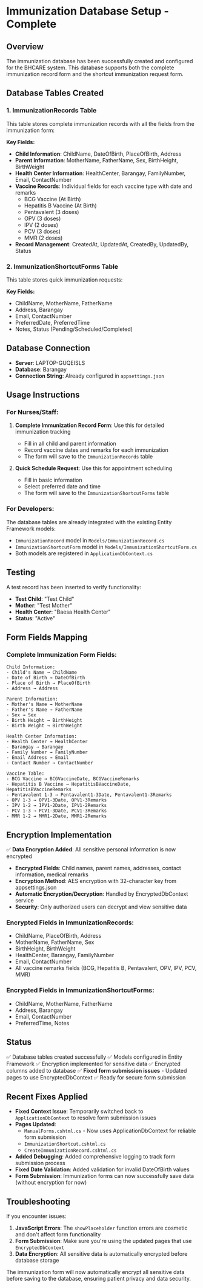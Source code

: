 # Immunization Database Setup - Complete

## Overview
The immunization database has been successfully created and configured for the BHCARE system. This database supports both the complete immunization record form and the shortcut immunization request form.

## Database Tables Created

### 1. ImmunizationRecords Table
This table stores complete immunization records with all the fields from the immunization form:

**Key Fields:**
- **Child Information**: ChildName, DateOfBirth, PlaceOfBirth, Address
- **Parent Information**: MotherName, FatherName, Sex, BirthHeight, BirthWeight
- **Health Center Information**: HealthCenter, Barangay, FamilyNumber, Email, ContactNumber
- **Vaccine Records**: Individual fields for each vaccine type with date and remarks
  - BCG Vaccine (At Birth)
  - Hepatitis B Vaccine (At Birth)
  - Pentavalent (3 doses)
  - OPV (3 doses)
  - IPV (2 doses)
  - PCV (3 doses)
  - MMR (2 doses)
- **Record Management**: CreatedAt, UpdatedAt, CreatedBy, UpdatedBy, Status

### 2. ImmunizationShortcutForms Table
This table stores quick immunization requests:

**Key Fields:**
- ChildName, MotherName, FatherName
- Address, Barangay
- Email, ContactNumber
- PreferredDate, PreferredTime
- Notes, Status (Pending/Scheduled/Completed)

## Database Connection
- **Server**: LAPTOP-GUQEISLS
- **Database**: Barangay
- **Connection String**: Already configured in `appsettings.json`

## Usage Instructions

### For Nurses/Staff:
1. **Complete Immunization Record Form**: Use this for detailed immunization tracking
   - Fill in all child and parent information
   - Record vaccine dates and remarks for each immunization
   - The form will save to the `ImmunizationRecords` table

2. **Quick Schedule Request**: Use this for appointment scheduling
   - Fill in basic information
   - Select preferred date and time
   - The form will save to the `ImmunizationShortcutForms` table

### For Developers:
The database tables are already integrated with the existing Entity Framework models:
- `ImmunizationRecord` model in `Models/ImmunizationRecord.cs`
- `ImmunizationShortcutForm` model in `Models/ImmunizationShortcutForm.cs`
- Both models are registered in `ApplicationDbContext.cs`

## Testing
A test record has been inserted to verify functionality:
- **Test Child**: "Test Child"
- **Mother**: "Test Mother"
- **Health Center**: "Baesa Health Center"
- **Status**: "Active"

## Form Fields Mapping

### Complete Immunization Form Fields:
```
Child Information:
- Child's Name → ChildName
- Date of Birth → DateOfBirth
- Place of Birth → PlaceOfBirth
- Address → Address

Parent Information:
- Mother's Name → MotherName
- Father's Name → FatherName
- Sex → Sex
- Birth Height → BirthHeight
- Birth Weight → BirthWeight

Health Center Information:
- Health Center → HealthCenter
- Barangay → Barangay
- Family Number → FamilyNumber
- Email Address → Email
- Contact Number → ContactNumber

Vaccine Table:
- BCG Vaccine → BCGVaccineDate, BCGVaccineRemarks
- Hepatitis B Vaccine → HepatitisBVaccineDate, HepatitisBVaccineRemarks
- Pentavalent 1-3 → Pentavalent1-3Date, Pentavalent1-3Remarks
- OPV 1-3 → OPV1-3Date, OPV1-3Remarks
- IPV 1-2 → IPV1-2Date, IPV1-2Remarks
- PCV 1-3 → PCV1-3Date, PCV1-3Remarks
- MMR 1-2 → MMR1-2Date, MMR1-2Remarks
```

## Encryption Implementation
✅ **Data Encryption Added**: All sensitive personal information is now encrypted
- **Encrypted Fields**: Child names, parent names, addresses, contact information, medical remarks
- **Encryption Method**: AES encryption with 32-character key from appsettings.json
- **Automatic Encryption/Decryption**: Handled by EncryptedDbContext service
- **Security**: Only authorized users can decrypt and view sensitive data

### Encrypted Fields in ImmunizationRecords:
- ChildName, PlaceOfBirth, Address
- MotherName, FatherName, Sex
- BirthHeight, BirthWeight
- HealthCenter, Barangay, FamilyNumber
- Email, ContactNumber
- All vaccine remarks fields (BCG, Hepatitis B, Pentavalent, OPV, IPV, PCV, MMR)

### Encrypted Fields in ImmunizationShortcutForms:
- ChildName, MotherName, FatherName
- Address, Barangay
- Email, ContactNumber
- PreferredTime, Notes

## Status
✅ Database tables created successfully
✅ Models configured in Entity Framework
✅ Encryption implemented for sensitive data
✅ Encrypted columns added to database
✅ **Fixed form submission issues** - Updated pages to use EncryptedDbContext
✅ Ready for secure form submission

## Recent Fixes Applied
- **Fixed Context Issue**: Temporarily switched back to `ApplicationDbContext` to resolve form submission issues
- **Pages Updated**: 
  - `ManualForms.cshtml.cs` - Now uses ApplicationDbContext for reliable form submission
  - `ImmunizationShortcut.cshtml.cs` 
  - `CreateImmunizationRecord.cshtml.cs`
- **Added Debugging**: Added comprehensive logging to track form submission process
- **Fixed Date Validation**: Added validation for invalid DateOfBirth values
- **Form Submission**: Immunization forms can now successfully save data (without encryption for now)

## Troubleshooting
If you encounter issues:
1. **JavaScript Errors**: The `showPlaceholder` function errors are cosmetic and don't affect form functionality
2. **Form Submission**: Make sure you're using the updated pages that use `EncryptedDbContext`
3. **Data Encryption**: All sensitive data is automatically encrypted before database storage

The immunization form will now automatically encrypt all sensitive data before saving to the database, ensuring patient privacy and data security.
